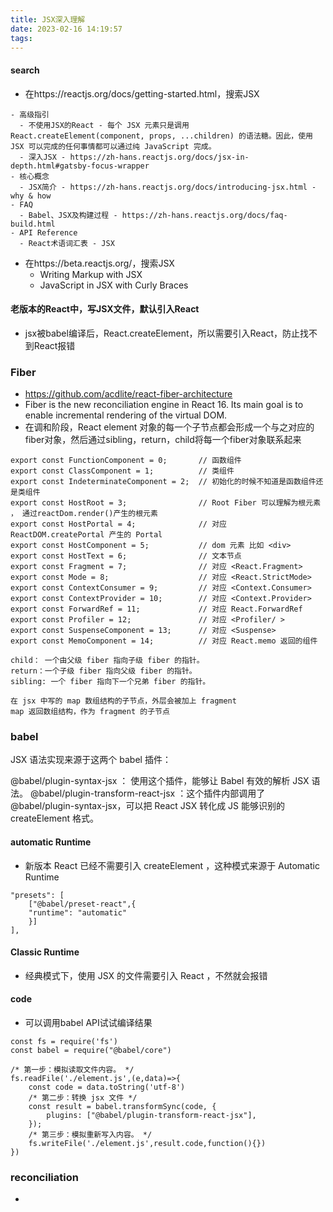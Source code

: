 ```yaml
---
title: JSX深入理解
date: 2023-02-16 14:19:57
tags:
---
```

#### search
- 在https://reactjs.org/docs/getting-started.html，搜索JSX
```
- 高级指引
  - 不使用JSX的React - 每个 JSX 元素只是调用 React.createElement(component, props, ...children) 的语法糖。因此，使用 JSX 可以完成的任何事情都可以通过纯 JavaScript 完成。
  - 深入JSX - https://zh-hans.reactjs.org/docs/jsx-in-depth.html#gatsby-focus-wrapper
- 核心概念
  - JSX简介 - https://zh-hans.reactjs.org/docs/introducing-jsx.html - why & how
- FAQ
  - Babel、JSX及构建过程 - https://zh-hans.reactjs.org/docs/faq-build.html
- API Reference
  - React术语词汇表 - JSX

```
- 在https://beta.reactjs.org/，搜索JSX
  - Writing Markup with JSX
  - JavaScript in JSX with Curly Braces


#### 老版本的React中，写JSX文件，默认引入React
- jsx被babel编译后，React.createElement，所以需要引入React，防止找不到React报错


### Fiber
- https://github.com/acdlite/react-fiber-architecture
- Fiber is the new reconciliation engine in React 16. Its main goal is to enable incremental rendering of the virtual DOM.
- 在调和阶段，React element 对象的每一个子节点都会形成一个与之对应的fiber对象，然后通过sibling，return，child将每一个fiber对象联系起来

```
export const FunctionComponent = 0;       // 函数组件
export const ClassComponent = 1;          // 类组件
export const IndeterminateComponent = 2;  // 初始化的时候不知道是函数组件还是类组件 
export const HostRoot = 3;                // Root Fiber 可以理解为根元素 ， 通过reactDom.render()产生的根元素
export const HostPortal = 4;              // 对应  ReactDOM.createPortal 产生的 Portal 
export const HostComponent = 5;           // dom 元素 比如 <div>
export const HostText = 6;                // 文本节点
export const Fragment = 7;                // 对应 <React.Fragment> 
export const Mode = 8;                    // 对应 <React.StrictMode>   
export const ContextConsumer = 9;         // 对应 <Context.Consumer>
export const ContextProvider = 10;        // 对应 <Context.Provider>
export const ForwardRef = 11;             // 对应 React.ForwardRef
export const Profiler = 12;               // 对应 <Profiler/ >
export const SuspenseComponent = 13;      // 对应 <Suspense>
export const MemoComponent = 14;          // 对应 React.memo 返回的组件
```

```
child： 一个由父级 fiber 指向子级 fiber 的指针。
return：一个子级 fiber 指向父级 fiber 的指针。
sibling: 一个 fiber 指向下一个兄弟 fiber 的指针。
```

```
在 jsx 中写的 map 数组结构的子节点，外层会被加上 fragment 
map 返回数组结构，作为 fragment 的子节点
```


### babel
JSX 语法实现来源于这两个 babel 插件：

@babel/plugin-syntax-jsx ： 使用这个插件，能够让 Babel 有效的解析 JSX 语法。
@babel/plugin-transform-react-jsx ：这个插件内部调用了 @babel/plugin-syntax-jsx，可以把 React JSX 转化成 JS 能够识别的 createElement 格式。
#### automatic Runtime
- 新版本 React 已经不需要引入 createElement ，这种模式来源于 Automatic Runtime
```
"presets": [    
    ["@babel/preset-react",{
    "runtime": "automatic"
    }]     
],
```
#### Classic Runtime
- 经典模式下，使用 JSX 的文件需要引入 React ，不然就会报错

#### code
- 可以调用babel API试试编译结果
```
const fs = require('fs')
const babel = require("@babel/core")

/* 第一步：模拟读取文件内容。 */
fs.readFile('./element.js',(e,data)=>{ 
    const code = data.toString('utf-8')
    /* 第二步：转换 jsx 文件 */
    const result = babel.transformSync(code, {
        plugins: ["@babel/plugin-transform-react-jsx"],
    });
    /* 第三步：模拟重新写入内容。 */
    fs.writeFile('./element.js',result.code,function(){})
})

```

### reconciliation
- 